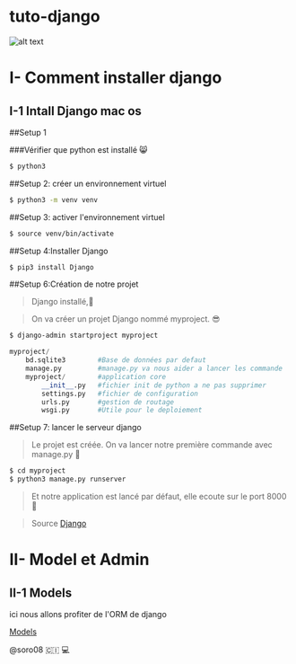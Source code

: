  # tuto-django 
![alt text](http://sdz.tdct.org/sdz/medias/uploads.siteduzero.com_files_250001_251000_250279.png)

# I- Comment installer django
  ## I-1 Intall Django mac os

##Setup 1

###Vérifier que python est installé 
:smile_cat:

```bash
$ python3
```
##Setup 2: créer un environnement virtuel
```bash
$ python3 -m venv venv
```
##Setup 3: activer l'environnement virtuel
```bash
$ source venv/bin/activate
```

##Setup 4:Installer Django

```bash
$ pip3 install Django
```
##Setup 6:Création de notre projet
> Django installé,:clap:

>On va créer un projet Django nommé myproject. :sunglasses:

```bash
$ django-admin startproject myproject
```

```python
myproject/
    bd.sqlite3        #Base de données par defaut
    manage.py         #manage.py va nous aider a lancer les commande
    myproject/        #application core
        __init__.py   #fichier init de python a ne pas supprimer
        settings.py   #fichier de configuration
        urls.py       #gestion de routage
        wsgi.py       #Utile pour le deploiement
```
##Setup 7: lancer le serveur django
> Le projet est créée. On va lancer notre première commande avec manage.py :runner:

```bash
$ cd myproject
$ python3 manage.py runserver
```



> Et notre application est lancé par défaut, elle ecoute sur le port 8000 :confetti_ball:

> Source [Django](https://docs.djangoproject.com/fr/2.2/intro/tutorial01/)



# II- Model et Admin
  ## II-1 Models
  
 ici nous allons profiter de l'ORM de django
 
 [Models](https://docs.djangoproject.com/fr/2.2/topics/db/models/)
 
 

@soro08 🇨🇮 :computer:
